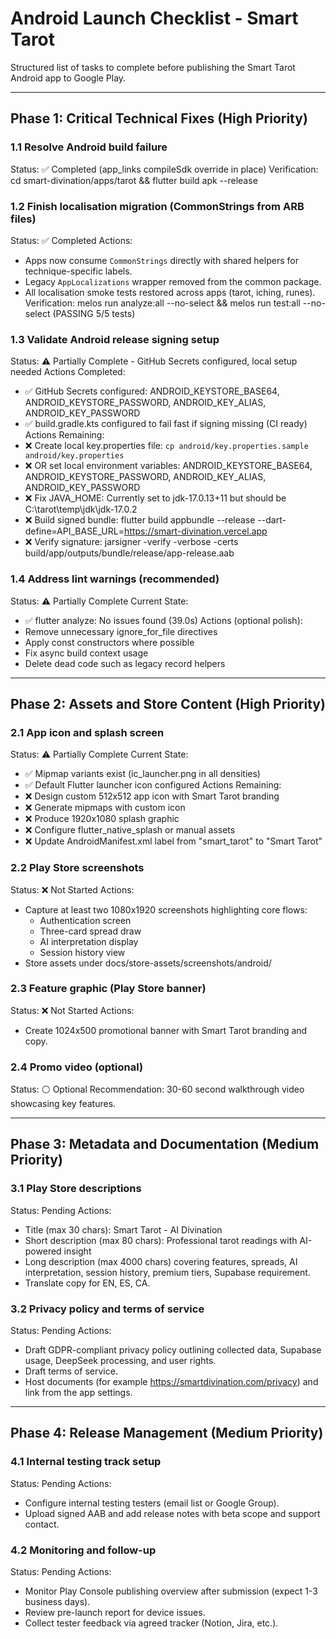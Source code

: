 ﻿# Android Launch Checklist - Smart Tarot

Structured list of tasks to complete before publishing the Smart Tarot Android app to Google Play.

---

## Phase 1: Critical Technical Fixes (High Priority)

### 1.1 Resolve Android build failure
Status: ✅ Completed (app_links compileSdk override in place)
Verification: cd smart-divination/apps/tarot && flutter build apk --release

### 1.2 Finish localisation migration (CommonStrings from ARB files)
Status: ✅ Completed
Actions:
- Apps now consume `CommonStrings` directly with shared helpers for technique-specific labels.
- Legacy `AppLocalizations` wrapper removed from the common package.
- All localisation smoke tests restored across apps (tarot, iching, runes).
Verification: melos run analyze:all --no-select && melos run test:all --no-select (PASSING 5/5 tests)

### 1.3 Validate Android release signing setup
Status: ⚠️ Partially Complete - GitHub Secrets configured, local setup needed
Actions Completed:
- ✅ GitHub Secrets configured: ANDROID_KEYSTORE_BASE64, ANDROID_KEYSTORE_PASSWORD, ANDROID_KEY_ALIAS, ANDROID_KEY_PASSWORD
- ✅ build.gradle.kts configured to fail fast if signing missing (CI ready)
Actions Remaining:
- ❌ Create local key.properties file: `cp android/key.properties.sample android/key.properties`
- ❌ OR set local environment variables: ANDROID_KEYSTORE_BASE64, ANDROID_KEYSTORE_PASSWORD, ANDROID_KEY_ALIAS, ANDROID_KEY_PASSWORD
- ❌ Fix JAVA_HOME: Currently set to jdk-17.0.13+11 but should be C:\tarot\temp\jdk\jdk-17.0.2
- ❌ Build signed bundle: flutter build appbundle --release --dart-define=API_BASE_URL=https://smart-divination.vercel.app
- ❌ Verify signature: jarsigner -verify -verbose -certs build/app/outputs/bundle/release/app-release.aab

### 1.4 Address lint warnings (recommended)
Status: ⚠️ Partially Complete
Current State:
- ✅ flutter analyze: No issues found (39.0s)
Actions (optional polish):
- Remove unnecessary ignore_for_file directives
- Apply const constructors where possible
- Fix async build context usage
- Delete dead code such as legacy record helpers

---

## Phase 2: Assets and Store Content (High Priority)

### 2.1 App icon and splash screen
Status: ⚠️ Partially Complete
Current State:
- ✅ Mipmap variants exist (ic_launcher.png in all densities)
- ✅ Default Flutter launcher icon configured
Actions Remaining:
- ❌ Design custom 512x512 app icon with Smart Tarot branding
- ❌ Generate mipmaps with custom icon
- ❌ Produce 1920x1080 splash graphic
- ❌ Configure flutter_native_splash or manual assets
- ❌ Update AndroidManifest.xml label from "smart_tarot" to "Smart Tarot"

### 2.2 Play Store screenshots
Status: ❌ Not Started
Actions:
- Capture at least two 1080x1920 screenshots highlighting core flows:
  * Authentication screen
  * Three-card spread draw
  * AI interpretation display
  * Session history view
- Store assets under docs/store-assets/screenshots/android/

### 2.3 Feature graphic (Play Store banner)
Status: ❌ Not Started
Actions:
- Create 1024x500 promotional banner with Smart Tarot branding and copy.

### 2.4 Promo video (optional)
Status: ⚪ Optional
Recommendation: 30-60 second walkthrough video showcasing key features.

---

## Phase 3: Metadata and Documentation (Medium Priority)

### 3.1 Play Store descriptions
Status: Pending
Actions:
- Title (max 30 chars): Smart Tarot - AI Divination
- Short description (max 80 chars): Professional tarot readings with AI-powered insight
- Long description (max 4000 chars) covering features, spreads, AI interpretation, session history, premium tiers, Supabase requirement.
- Translate copy for EN, ES, CA.

### 3.2 Privacy policy and terms of service
Status: Pending
Actions:
- Draft GDPR-compliant privacy policy outlining collected data, Supabase usage, DeepSeek processing, and user rights.
- Draft terms of service.
- Host documents (for example https://smartdivination.com/privacy) and link from the app settings.

---

## Phase 4: Release Management (Medium Priority)

### 4.1 Internal testing track setup
Status: Pending
Actions:
- Configure internal testing testers (email list or Google Group).
- Upload signed AAB and add release notes with beta scope and support contact.

### 4.2 Monitoring and follow-up
Status: Pending
Actions:
- Monitor Play Console publishing overview after submission (expect 1-3 business days).
- Review pre-launch report for device issues.
- Collect tester feedback via agreed tracker (Notion, Jira, etc.).


